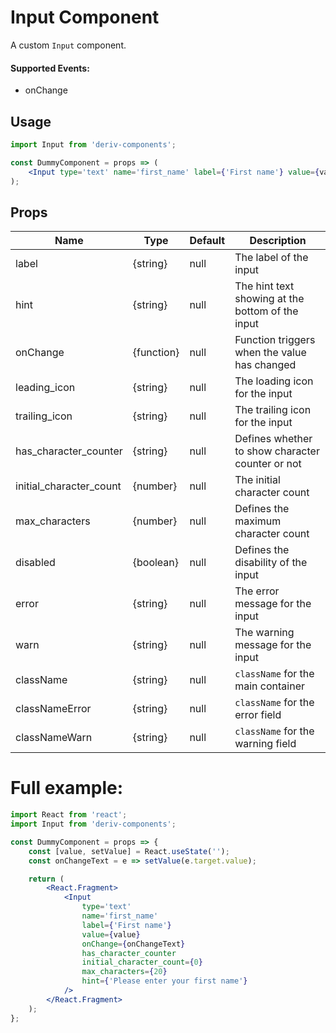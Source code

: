 # Input Component

A custom `Input` component.

#### Supported Events:

-   onChange

## Usage

```jsx
import Input from 'deriv-components';

const DummyComponent = props => (
    <Input type='text' name='first_name' label={'First name'} value={value} onChange={onChangeText} />
);
```

## Props

| Name                    | Type       | Default | Description                                      |
| ----------------------- | ---------- | ------- | ------------------------------------------------ |
| label                   | {string}   | null    | The label of the input                           |
| hint                    | {string}   | null    | The hint text showing at the bottom of the input |
| onChange                | {function} | null    | Function triggers when the value has changed     |
| leading_icon            | {string}   | null    | The loading icon for the input                   |
| trailing_icon           | {string}   | null    | The trailing icon for the input                  |
| has_character_counter   | {string}   | null    | Defines whether to show character counter or not |
| initial_character_count | {number}   | null    | The initial character count                      |
| max_characters          | {number}   | null    | Defines the maximum character count              |
| disabled                | {boolean}  | null    | Defines the disability of the input              |
| error                   | {string}   | null    | The error message for the input                  |
| warn                    | {string}   | null    | The warning message for the input                |
| className               | {string}   | null    | `className` for the main container               |
| classNameError          | {string}   | null    | `className` for the error field                  |
| classNameWarn           | {string}   | null    | `className` for the warning field                |

# Full example:

```jsx
import React from 'react';
import Input from 'deriv-components';

const DummyComponent = props => {
    const [value, setValue] = React.useState('');
    const onChangeText = e => setValue(e.target.value);

    return (
        <React.Fragment>
            <Input
                type='text'
                name='first_name'
                label={'First name'}
                value={value}
                onChange={onChangeText}
                has_character_counter
                initial_character_count={0}
                max_characters={20}
                hint={'Please enter your first name'}
            />
        </React.Fragment>
    );
};
```

